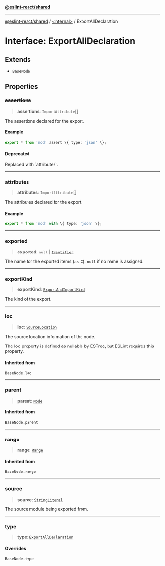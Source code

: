 [**@eslint-react/shared**](../../README.md)

***

[@eslint-react/shared](../../README.md) / [\<internal\>](../README.md) / ExportAllDeclaration

# Interface: ExportAllDeclaration

## Extends

- `BaseNode`

## Properties

### ~~assertions~~

> **assertions**: `ImportAttribute`[]

The assertions declared for the export.

#### Example

```ts
export * from 'mod' assert \{ type: 'json' \};
```

#### Deprecated

Replaced with \`attributes\`.

***

### attributes

> **attributes**: `ImportAttribute`[]

The attributes declared for the export.

#### Example

```ts
export * from 'mod' with \{ type: 'json' \};
```

***

### exported

> **exported**: `null` \| [`Identifier`](Identifier.md)

The name for the exported items (`as X`). `null` if no name is assigned.

***

### exportKind

> **exportKind**: [`ExportAndImportKind`](../type-aliases/ExportAndImportKind.md)

The kind of the export.

***

### loc

> **loc**: [`SourceLocation`](SourceLocation.md)

The source location information of the node.

The loc property is defined as nullable by ESTree, but ESLint requires this property.

#### Inherited from

`BaseNode.loc`

***

### parent

> **parent**: [`Node`](../type-aliases/Node.md)

#### Inherited from

`BaseNode.parent`

***

### range

> **range**: [`Range`](../type-aliases/Range.md)

#### Inherited from

`BaseNode.range`

***

### source

> **source**: [`StringLiteral`](StringLiteral.md)

The source module being exported from.

***

### type

> **type**: [`ExportAllDeclaration`](../README.md#exportalldeclaration)

#### Overrides

`BaseNode.type`

